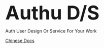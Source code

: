 <h1 style='font-size:60px;margin-bottom:0;'> Authu D/S </h1>  

 Auth User Design Or Service For Your Work

[Chinese Docs](/zh-cn/)
